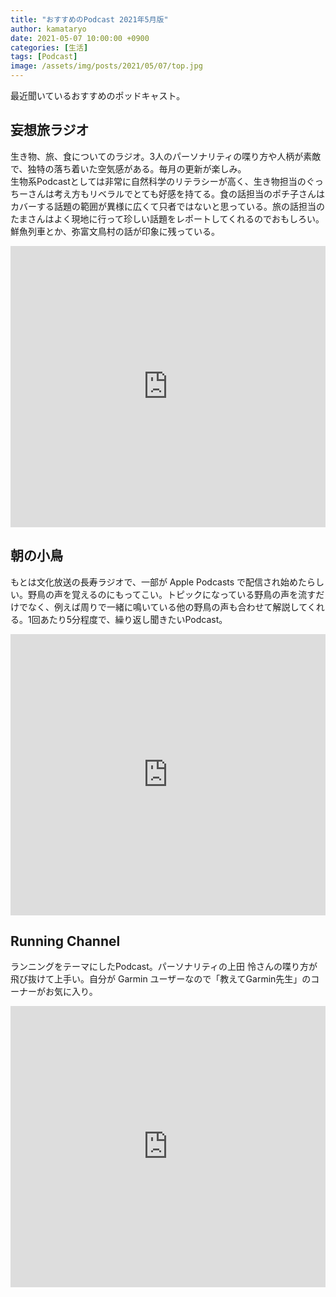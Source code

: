 ```yaml
---
title: "おすすめのPodcast 2021年5月版"
author: kamataryo
date: 2021-05-07 10:00:00 +0900
categories: [生活]
tags: [Podcast]
image: /assets/img/posts/2021/05/07/top.jpg
---
```


最近聞いているおすすめのポッドキャスト。

## 妄想旅ラジオ

生き物、旅、食についてのラジオ。3人のパーソナリティの喋り方や人柄が素敵で、独特の落ち着いた空気感がある。毎月の更新が楽しみ。  
生物系Podcastとしては非常に自然科学のリテラシーが高く、生き物担当のぐっちーさんは考え方もリベラルでとても好感を持てる。食の話担当のポチ子さんはカバーする話題の範囲が異様に広くて只者ではないと思っている。旅の話担当のたまさんはよく現地に行って珍しい話題をレポートしてくれるのでおもしろい。鮮魚列車とか、弥富文鳥村の話が印象に残っている。

<iframe allow="autoplay *; encrypted-media *; fullscreen *" frameborder="0" height="450" style="width:100%;max-width:660px;overflow:hidden;background:transparent;" sandbox="allow-forms allow-popups allow-same-origin allow-scripts allow-storage-access-by-user-activation allow-top-navigation-by-user-activation" src="https://embed.podcasts.apple.com/jp/podcast/%E5%A6%84%E6%83%B3%E6%97%85%E3%83%A9%E3%82%B8%E3%82%AA-%E7%94%9F%E3%81%8D%E7%89%A9-%E9%A3%9F%E3%81%B9%E7%89%A9-%E8%AA%BF%E3%81%B9%E7%89%A9/id929475324"></iframe>

## 朝の小鳥

もとは文化放送の長寿ラジオで、一部が Apple Podcasts で配信され始めたらしい。野鳥の声を覚えるのにもってこい。トピックになっている野鳥の声を流すだけでなく、例えば周りで一緒に鳴いている他の野鳥の声も合わせて解説してくれる。1回あたり5分程度で、繰り返し聞きたいPodcast。

<iframe allow="autoplay *; encrypted-media *; fullscreen *" frameborder="0" height="450" style="width:100%;max-width:660px;overflow:hidden;background:transparent;" sandbox="allow-forms allow-popups allow-same-origin allow-scripts allow-storage-access-by-user-activation allow-top-navigation-by-user-activation" src="https://embed.podcasts.apple.com/jp/podcast/%E6%9C%9D%E3%81%AE%E5%B0%8F%E9%B3%A5/id1546520948"></iframe>

## Running Channel

ランニングをテーマにしたPodcast。パーソナリティの上田 怜さんの喋り方が飛び抜けて上手い。自分が Garmin ユーザーなので「教えてGarmin先生」のコーナーがお気に入り。

<iframe allow="autoplay *; encrypted-media *; fullscreen *" frameborder="0" height="450" style="width:100%;max-width:660px;overflow:hidden;background:transparent;" sandbox="allow-forms allow-popups allow-same-origin allow-scripts allow-storage-access-by-user-activation allow-top-navigation-by-user-activation" src="https://embed.podcasts.apple.com/jp/podcast/running-channel-%E3%83%A9%E3%83%B3%E3%83%8B%E3%83%B3%E3%82%B0-%E3%83%81%E3%83%A3%E3%83%B3%E3%83%8D%E3%83%AB/id1521664487"></iframe>